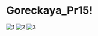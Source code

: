# Goreckaya_Pr15!

![1](https://user-images.githubusercontent.com/99527352/174420272-e0617680-6934-4778-a950-2207d6381842.PNG)
![2](https://user-images.githubusercontent.com/99527352/174420275-79decd12-a191-4b13-859f-92f3ff317786.PNG)
![3](https://user-images.githubusercontent.com/99527352/174420280-66a33fc3-30f2-4c27-bad3-10ec32f93318.PNG)
